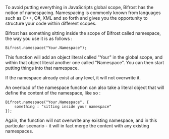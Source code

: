 To avoid putting everything in JavaScripts global scope, Bifrost has the notion of namespacing. Namespacing is commonly known from languages such as C++, C#, XML and so forth and gives you the opportunity to structure your code within different scopes. 

Bifrost has something sitting inside the scope of Bifrost called namespace, the way you use it is as follows :

	Bifrost.namespace("Your.Namespace");
	
This function will add an object literal called "Your" in the global scope, and within that object literal another one called "Namespace". You can then start putting things into that namespace.

If the namespace already exist at any level, it will not overwrite it.

An overload of the namespace function can also take a literal object that will define the content of the namespace, like so :

	Bifrost.namespace("Your.Namespace", {
		something : "sitting inside your namespace"
	});

Again, the function will not overwrite any existing namespace, and in this particular scenario - it will in fact merge the content with any existing namespaces.

	